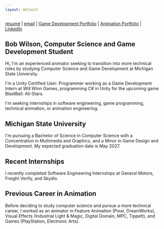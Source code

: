 ```yaml
---
layout: default
---
```


<a href="https://bobgwilson.github.io/bob-wilson-resume-computer-science.pdf" target="_blank">résumé</a> |
[email](mailto:bobgwilson.cs@gmail.com) |
<a href="https://bobgwilson.itch.io/" target="_blank">Game Development Portfolio</a> |
<a href="http://www.bobwilsonanimation.com/" target="_blank">Animation Portfolio</a> |
<a href="https://www.linkedin.com/in/bobgwilson/" target="_blank">LinkedIn</a>

## Bob Wilson, Computer Science and Game Development Student
Hi, I'm an experienced animator seeking to transition into more technical roles by studying Computer Science and Game Development at Michigan State University.

I'm a Unity Certified User: Programmer working as a Game Development Intern at Will Winn Games, programming C# in Unity for the upcoming game BlastBall: All-Stars.

I'm seeking internships in software engineering, game programming, technical animation, or animation engineering. 

## Michigan State University
I'm pursuing a Bachelor of Science in Computer Science with a Concentration in Multimedia and Graphics,
and a Minor in Game Design and Development.
My expected graduation date is May 2027.


## Recent Internships
I recently completed Software Engineering Internships at General Motors, Freight Verify, and Skydio.


## Previous Career in Animation

Before deciding to study computer science and pursue a more technical career, I worked as an animator in Feature Animation (Pixar, DreamWorks), Visual Effects (Industrial Light & Magic, Digital Domain, MPC, Tippett), and Games (PlayStation, Electronic Arts).


